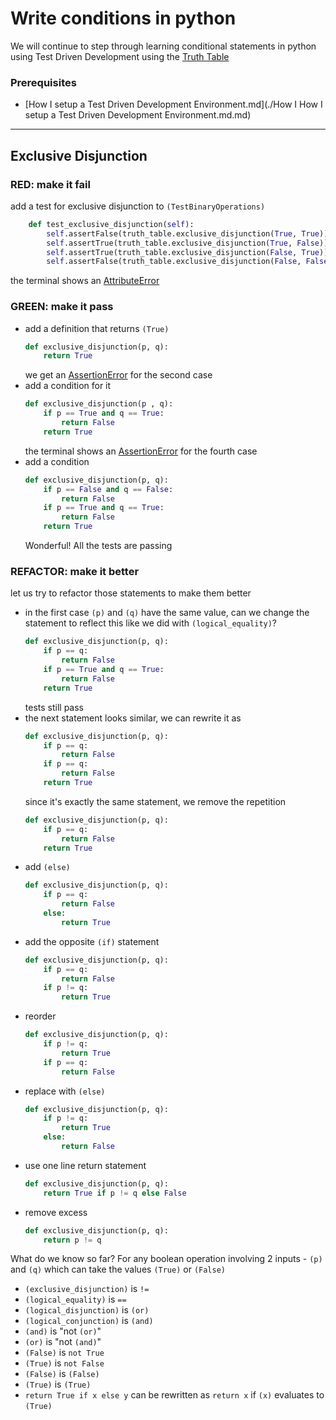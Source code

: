 # Write conditions in python

We will continue to step through learning conditional statements in python using Test Driven Development using the [Truth Table](https://en.wikipedia.org/wiki/Truth_table)

### Prerequisites

- [How I setup a Test Driven Development Environment.md](./How I How I setup a Test Driven Development Environment.md.md)

---

## Exclusive Disjunction

### RED: make it fail

add a test for exclusive disjunction to ``(TestBinaryOperations)``

```python
    def test_exclusive_disjunction(self):
        self.assertFalse(truth_table.exclusive_disjunction(True, True))
        self.assertTrue(truth_table.exclusive_disjunction(True, False))
        self.assertTrue(truth_table.exclusive_disjunction(False, True))
        self.assertFalse(truth_table.exclusive_disjunction(False, False))
```

the terminal shows an [AttributeError](./ATTRIBUTE_ERROR.md)

### GREEN: make it pass

- add a definition that returns ``(True)``
    ```python
    def exclusive_disjunction(p, q):
        return True
    ```
    we get an [AssertionError](./ASSERTION_ERROR.md) for the second case
- add a condition for it
    ```python
    def exclusive_disjunction(p , q):
        if p == True and q == True:
            return False
        return True
    ```
    the terminal shows an [AssertionError](./ASSERTION_ERROR.md) for the fourth case
- add a condition
    ```python
    def exclusive_disjunction(p, q):
        if p == False and q == False:
            return False
        if p == True and q == True:
            return False
        return True
    ```
    Wonderful! All the tests are passing

### REFACTOR: make it better

let us try to refactor those statements to make them better

- in the first case ``(p)`` and ``(q)`` have the same value, can we change the statement to reflect this like we did with ``(logical_equality)``?
    ```python
    def exclusive_disjunction(p, q):
        if p == q:
            return False
        if p == True and q == True:
            return False
        return True
    ```
    tests still pass
- the next statement looks similar, we can rewrite it as
    ```python
    def exclusive_disjunction(p, q):
        if p == q:
            return False
        if p == q:
            return False
        return True
    ```
    since it's exactly the same statement, we remove the repetition
    ```python
    def exclusive_disjunction(p, q):
        if p == q:
            return False
        return True
    ```
- add ``(else)``
    ```python
    def exclusive_disjunction(p, q):
        if p == q:
            return False
        else:
            return True
    ```
- add the opposite ``(if)`` statement
    ```python
    def exclusive_disjunction(p, q):
        if p == q:
            return False
        if p != q:
            return True
    ```
- reorder
    ```python
    def exclusive_disjunction(p, q):
        if p != q:
            return True
        if p == q:
            return False
    ```
- replace with ``(else)``
    ```python
    def exclusive_disjunction(p, q):
        if p != q:
            return True
        else:
            return False
    ```
- use one line return statement
    ```python
    def exclusive_disjunction(p, q):
        return True if p != q else False
    ```
- remove excess
    ```python
    def exclusive_disjunction(p, q):
        return p != q
    ```

What do we know so far? For any boolean operation involving 2 inputs - ``(p)`` and ``(q)`` which can take the values ``(True)`` or ``(False)``
- ``(exclusive_disjunction)`` is `!=`
- ``(logical_equality)`` is `==`
- ``(logical_disjunction)`` is ``(or)``
- ``(logical_conjunction)`` is ``(and)``
- ``(and)`` is "not ``(or)``"
- ``(or)`` is "not ``(and)``"
- ``(False)`` is `not True`
- ``(True)`` is `not False`
- ``(False)`` is ``(False)``
- ``(True)`` is ``(True)``
- `return True if x else y` can be rewritten as `return x` if ``(x)`` evaluates to ``(True)``